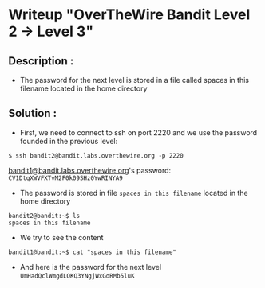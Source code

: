 # Writeup "OverTheWire Bandit Level 2 → Level 3"

## Description : 
- The password for the next level is stored in a file called spaces in this filename located in the home directory
## Solution :
- First, we need to connect to ssh on port 2220 and we use the password founded in the previous level: 
```
$ ssh bandit2@bandit.labs.overthewire.org -p 2220
```
bandit1@bandit.labs.overthewire.org's password: `CV1DtqXWVFXTvM2F0k09SHz0YwRINYA9`
- The password is stored in file `spaces in this filename` located in the home directory 
```
bandit2@bandit:~$ ls
spaces in this filename
```
- We try to see the content
```
bandit1@bandit:~$ cat "spaces in this filename"

```
- And here is the password for the next level `UmHadQclWmgdLOKQ3YNgjWxGoRMb5luK`
